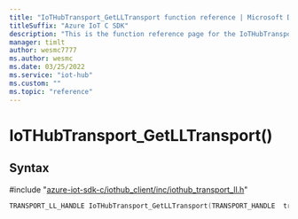 ```yaml
---                             
title: "IoTHubTransport_GetLLTransport function reference | Microsoft Docs" 
titleSuffix: "Azure IoT C SDK"            
description: "This is the function reference page for the IoTHubTransport_GetLLTransport() function in the Azure IoT C SDK. This SDK is used with Azure IoT Hub and Azure IoT Hub Device Provisioning Service"            
manager: timlt                 
author: wesmc7777              
ms.author: wesmc               
ms.date: 03/25/2022                    
ms.service: "iot-hub"             
ms.custom: ""                
ms.topic: "reference"        
---                            
```


# IoTHubTransport_GetLLTransport()

## Syntax

\#include "[azure-iot-sdk-c/iothub_client/inc/iothub_transport_ll.h](../iothub-transport-ll-h.md)"  
```C
TRANSPORT_LL_HANDLE IoTHubTransport_GetLLTransport(TRANSPORT_HANDLE  transportHandle);
```


